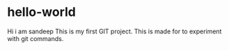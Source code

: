 # hello-world

Hi i am sandeep 
This is my first GIT project.
This is made for to experiment with git commands.
